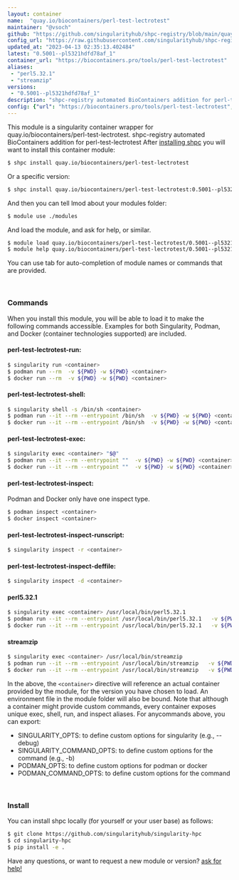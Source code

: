 ```yaml
---
layout: container
name:  "quay.io/biocontainers/perl-test-lectrotest"
maintainer: "@vsoch"
github: "https://github.com/singularityhub/shpc-registry/blob/main/quay.io/biocontainers/perl-test-lectrotest/container.yaml"
config_url: "https://raw.githubusercontent.com/singularityhub/shpc-registry/main/quay.io/biocontainers/perl-test-lectrotest/container.yaml"
updated_at: "2023-04-13 02:35:13.402484"
latest: "0.5001--pl5321hdfd78af_1"
container_url: "https://biocontainers.pro/tools/perl-test-lectrotest"
aliases:
 - "perl5.32.1"
 - "streamzip"
versions:
 - "0.5001--pl5321hdfd78af_1"
description: "shpc-registry automated BioContainers addition for perl-test-lectrotest"
config: {"url": "https://biocontainers.pro/tools/perl-test-lectrotest", "maintainer": "@vsoch", "description": "shpc-registry automated BioContainers addition for perl-test-lectrotest", "latest": {"0.5001--pl5321hdfd78af_1": "sha256:333e1f2c749e361288c2837766a17d343b07497de1ce12335fefdd8b98dae8dd"}, "tags": {"0.5001--pl5321hdfd78af_1": "sha256:333e1f2c749e361288c2837766a17d343b07497de1ce12335fefdd8b98dae8dd"}, "docker": "quay.io/biocontainers/perl-test-lectrotest", "aliases": {"perl5.32.1": "/usr/local/bin/perl5.32.1", "streamzip": "/usr/local/bin/streamzip"}}
---
```


This module is a singularity container wrapper for quay.io/biocontainers/perl-test-lectrotest.
shpc-registry automated BioContainers addition for perl-test-lectrotest
After [installing shpc](#install) you will want to install this container module:


```bash
$ shpc install quay.io/biocontainers/perl-test-lectrotest
```

Or a specific version:

```bash
$ shpc install quay.io/biocontainers/perl-test-lectrotest:0.5001--pl5321hdfd78af_1
```

And then you can tell lmod about your modules folder:

```bash
$ module use ./modules
```

And load the module, and ask for help, or similar.

```bash
$ module load quay.io/biocontainers/perl-test-lectrotest/0.5001--pl5321hdfd78af_1
$ module help quay.io/biocontainers/perl-test-lectrotest/0.5001--pl5321hdfd78af_1
```

You can use tab for auto-completion of module names or commands that are provided.

<br>

### Commands

When you install this module, you will be able to load it to make the following commands accessible.
Examples for both Singularity, Podman, and Docker (container technologies supported) are included.

#### perl-test-lectrotest-run:

```bash
$ singularity run <container>
$ podman run --rm  -v ${PWD} -w ${PWD} <container>
$ docker run --rm  -v ${PWD} -w ${PWD} <container>
```

#### perl-test-lectrotest-shell:

```bash
$ singularity shell -s /bin/sh <container>
$ podman run --it --rm --entrypoint /bin/sh  -v ${PWD} -w ${PWD} <container>
$ docker run --it --rm --entrypoint /bin/sh  -v ${PWD} -w ${PWD} <container>
```

#### perl-test-lectrotest-exec:

```bash
$ singularity exec <container> "$@"
$ podman run --it --rm --entrypoint ""  -v ${PWD} -w ${PWD} <container> "$@"
$ docker run --it --rm --entrypoint ""  -v ${PWD} -w ${PWD} <container> "$@"
```

#### perl-test-lectrotest-inspect:

Podman and Docker only have one inspect type.

```bash
$ podman inspect <container>
$ docker inspect <container>
```

#### perl-test-lectrotest-inspect-runscript:

```bash
$ singularity inspect -r <container>
```

#### perl-test-lectrotest-inspect-deffile:

```bash
$ singularity inspect -d <container>
```


#### perl5.32.1

```bash
$ singularity exec <container> /usr/local/bin/perl5.32.1
$ podman run --it --rm --entrypoint /usr/local/bin/perl5.32.1   -v ${PWD} -w ${PWD} <container> -c " $@"
$ docker run --it --rm --entrypoint /usr/local/bin/perl5.32.1   -v ${PWD} -w ${PWD} <container> -c " $@"
```


#### streamzip

```bash
$ singularity exec <container> /usr/local/bin/streamzip
$ podman run --it --rm --entrypoint /usr/local/bin/streamzip   -v ${PWD} -w ${PWD} <container> -c " $@"
$ docker run --it --rm --entrypoint /usr/local/bin/streamzip   -v ${PWD} -w ${PWD} <container> -c " $@"
```



In the above, the `<container>` directive will reference an actual container provided
by the module, for the version you have chosen to load. An environment file in the
module folder will also be bound. Note that although a container
might provide custom commands, every container exposes unique exec, shell, run, and
inspect aliases. For anycommands above, you can export:

 - SINGULARITY_OPTS: to define custom options for singularity (e.g., --debug)
 - SINGULARITY_COMMAND_OPTS: to define custom options for the command (e.g., -b)
 - PODMAN_OPTS: to define custom options for podman or docker
 - PODMAN_COMMAND_OPTS: to define custom options for the command

<br>

### Install

You can install shpc locally (for yourself or your user base) as follows:

```bash
$ git clone https://github.com/singularityhub/singularity-hpc
$ cd singularity-hpc
$ pip install -e .
```

Have any questions, or want to request a new module or version? [ask for help!](https://github.com/singularityhub/singularity-hpc/issues)